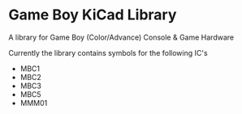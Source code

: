 # Game Boy KiCad Library
A library for Game Boy (Color/Advance) Console &amp; Game Hardware

Currently the library contains symbols for the following IC's

- MBC1
- MBC2
- MBC3
- MBC5
- MMM01
